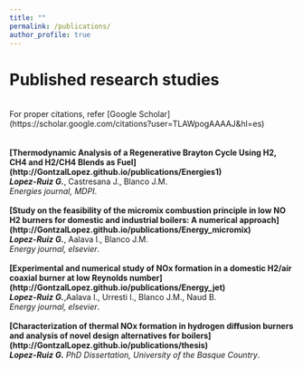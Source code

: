 ```yaml
---
title: ""
permalink: /publications/
author_profile: true
---
```


Published research studies
======
<br>
For proper citations, refer [Google Scholar](https://scholar.google.com/citations?user=TLAWpogAAAAJ&hl=es)<br>
<br>
<br>
<b>[Thermodynamic Analysis of a Regenerative Brayton Cycle Using H2, CH4 and H2/CH4 Blends as Fuel](http://GontzalLopez.github.io/publications/Energies1)</b> <br>
<i><b>Lopez-Ruiz G.</b></i>, Castresana J., Blanco J.M.<br>
<i>Energies journal, MDPI</i>.
<br>
<br>
<b>[Study on the feasibility of the micromix combustion principle in low NO H2 burners for domestic and industrial boilers: A numerical approach](http://GontzalLopez.github.io/publications/Energy_micromix)</b> <br> 
<i><b>Lopez-Ruiz G.</b></i>, Aalava I., Blanco J.M.<br>
<i>Energy journal, elsevier</i>.
<br>
<br>
<b>[Experimental and numerical study of NOx formation in a domestic H2/air coaxial burner at low Reynolds number](http://GontzalLopez.github.io/publications/Energy_jet)</b> <br> 
<i><b>Lopez-Ruiz G.</b></i>,Aalava I., Urresti I., Blanco J.M., Naud B.<br>
<i>Energy journal, elsevier</i>.
<br>
<br>
<b>[Characterization of thermal NOx formation in hydrogen diffusion burners and analysis of novel design alternatives for boilers](http://GontzalLopez.github.io/publications/thesis)</b> <br> 
<i><b>Lopez-Ruiz G.</b></i>
<i>PhD Dissertation, University of the Basque Country</i>.
<br>






























